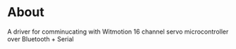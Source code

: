 # About
A driver for comminucating with Witmotion 16 channel servo microcontroller over Bluetooth + Serial